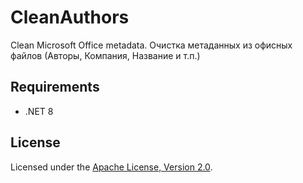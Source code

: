 # CleanAuthors

Clean Microsoft Office metadata. Очистка метаданных из офисных файлов (Авторы, Компания, Название и т.п.)

## Requirements

- .NET 8

## License

Licensed under the [Apache License, Version 2.0].

[Apache License, Version 2.0]: LICENSE
